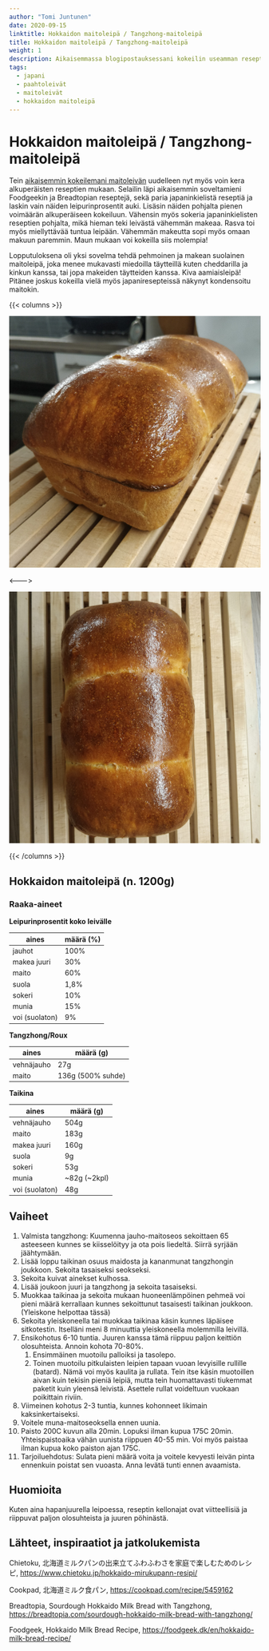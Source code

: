 ```yaml
---
author: "Tomi Juntunen"
date: 2020-09-15
linktitle: Hokkaidon maitoleipä / Tangzhong-maitoleipä
title: Hokkaidon maitoleipä / Tangzhong-maitoleipä
weight: 1
description: Aikaisemmassa blogipostauksessani kokeilin useamman reseptin pohjalta Tangzhong-maitoleipää Hokkaidon maitoleivän tapaan ilman voita. Kokeilut jatkuivat ja palasin kokeilemaan reseptiin myös voita ja pienempää määrää sokeria Japanilaisten reseptien pohjalta.
tags:
  - japani
  - paahtoleivät
  - maitoleivät
  - hokkaidon maitoleipä
---
```


# Hokkaidon maitoleipä / Tangzhong-maitoleipä

Tein [aikaisemmin kokeilemani maitoleivän](/posts/makea-vaalea-maitoleipä/) uudelleen nyt myös
voin kera alkuperäisten reseptien mukaan. Selailin läpi aikaisemmin soveltamieni Foodgeekin ja Breadtopian reseptejä,
sekä paria japaninkielistä reseptiä ja laskin vain näiden leipurinprosentit auki. Lisäsin
näiden pohjalta pienen voimäärän alkuperäiseen kokeiluun. Vähensin myös sokeria
japaninkielisten reseptien pohjalta, mikä hieman teki leivästä vähemmän
makeaa. Rasva toi myös miellyttävää tuntua leipään. Vähemmän makeutta
sopi myös omaan makuun paremmin. Maun mukaan voi kokeilla siis molempia!

Lopputuloksena oli yksi sovelma tehdä pehmoinen ja makean
suolainen maitoleipä, joka menee mukavasti miedoilla täytteillä kuten cheddarilla
ja kinkun kanssa, tai jopa makeiden täytteiden kanssa. Kiva aamiaisleipä!
Pitänee joskus kokeilla vielä myös japaniresepteissä näkynyt kondensoitu maitokin.

{{< columns >}}

[![](/leivonta/hokkaidon-maitoleipa-1.jpg)](/leivonta/hokkaidon-maitoleipa-1.jpg)

<--->

[![](/leivonta/hokkaidon-maitoleipa-2.jpg)](/leivonta/hokkaidon-maitoleipa-2.jpg)

{{< /columns >}}

## Hokkaidon maitoleipä (n. 1200g)

### Raaka-aineet

**Leipurinprosentit koko leivälle**

|aines|määrä (%)|
|-|-|
|jauhot|100%|
|makea juuri|30%|
|maito|60%|
|suola|1,8%|
|sokeri|10%|
|munia|15%|
|voi (suolaton)|9%|

**Tangzhong/Roux**

|aines|määrä (g)|
|-|-|
|vehnäjauho| 27g |
|maito     | 136g (500% suhde) |

**Taikina**

|aines|määrä (g)|
|-|-|
|vehnäjauho| 504g |
|maito| 183g |
|makea juuri| 160g |
|suola| 9g |
|sokeri| 53g |
|munia| ~82g (~2kpl) |
|voi (suolaton)|48g|

## Vaiheet

1. Valmista tangzhong: Kuumenna jauho-maitoseos sekoittaen 65 asteeseen kunnes se kiisselöityy ja ota pois liedeltä. Siirrä syrjään jäähtymään.
1. Lisää loppu taikinan osuus maidosta ja kananmunat tangzhongin joukkoon. Sekoita tasaiseksi seokseksi.
1. Sekoita kuivat ainekset kulhossa.
1. Lisää joukoon juuri ja tangzhong ja sekoita tasaiseksi.
1. Muokkaa taikinaa ja sekoita mukaan huoneenlämpöinen pehmeä voi pieni määrä kerrallaan kunnes sekoittunut tasaisesti taikinan joukkoon. (Yleiskone helpottaa tässä)
1. Sekoita yleiskoneella tai muokkaa taikinaa käsin kunnes läpäisee sitkotestin. Itselläni meni 8 minuuttia yleiskoneella molemmilla leivillä.
1. Ensikohotus 6-10 tuntia. Juuren kanssa tämä riippuu paljon keittiön olosuhteista. Annoin kohota 70-80%.
    1. Ensimmäinen muotoilu palloiksi ja tasolepo.
    1. Toinen muotoilu pitkulaisten leipien tapaan vuoan levyisille rullille (batard). Nämä voi myös kaulita ja rullata. Tein itse käsin muotoillen aivan kuin tekisin pieniä leipiä, mutta tein huomattavasti tiukemmat paketit kuin yleensä leivistä. Asettele rullat voideltuun vuokaan poikittain riviin.
1. Viimeinen kohotus 2-3 tuntia, kunnes kohonneet likimain kaksinkertaiseksi.
1. Voitele muna-maitoseoksella ennen uunia.
1. Paisto 200C kuvun alla 20min. Lopuksi ilman kupua 175C 20min. Yhteispaistoaika vähän uunista riippuen 40-55 min. Voi myös paistaa ilman kupua koko paiston ajan 175C.
1. Tarjoiluehdotus: Sulata pieni määrä voita ja voitele kevyesti leivän pinta ennenkuin poistat sen vuoasta. Anna levätä tunti ennen avaamista.

## Huomioita

Kuten aina hapanjuurella leipoessa, reseptin kellonajat ovat viitteellisiä
ja riippuvat paljon olosuhteista ja juuren pöhinästä.

## Lähteet, inspiraatiot ja jatkolukemista

Chietoku, 北海道ミルクパンの出来立てふわふわさを家庭で楽しむためのレシピ, https://www.chietoku.jp/hokkaido-mirukupann-resipi/

Cookpad,  北海道ミルク食パン, https://cookpad.com/recipe/5459162

Breadtopia, Sourdough Hokkaido Milk Bread with Tangzhong, https://breadtopia.com/sourdough-hokkaido-milk-bread-with-tangzhong/

Foodgeek, Hokkaido Milk Bread Recipe, https://foodgeek.dk/en/hokkaido-milk-bread-recipe/
